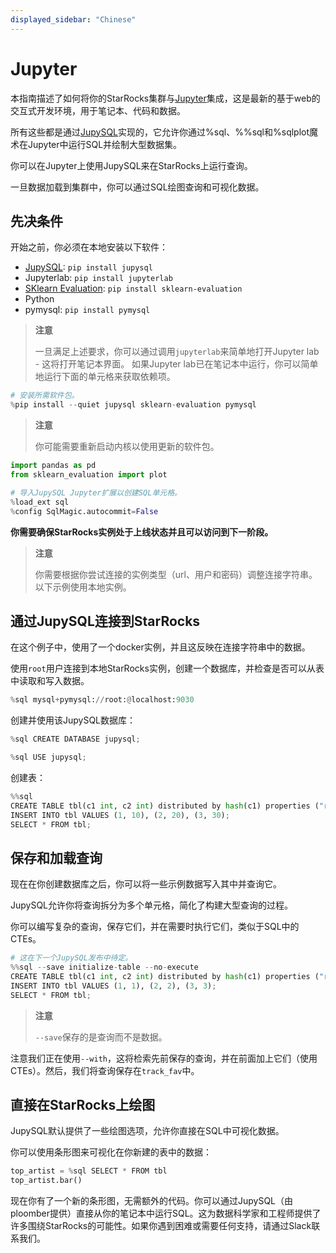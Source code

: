 ```yaml
---
displayed_sidebar: "Chinese"
---
```


# Jupyter

本指南描述了如何将你的StarRocks集群与[Jupyter](https://jupyter.org/)集成，这是最新的基于web的交互式开发环境，用于笔记本、代码和数据。

所有这些都是通过[JupySQL](https://jupysql.ploomber.io/)实现的，它允许你通过%sql、%%sql和%sqlplot魔术在Jupyter中运行SQL并绘制大型数据集。

你可以在Jupyter上使用JupySQL来在StarRocks上运行查询。

一旦数据加载到集群中，你可以通过SQL绘图查询和可视化数据。

## 先决条件

开始之前，你必须在本地安装以下软件：

- [JupySQL](https://jupysql.ploomber.io/en/latest/quick-start.html): `pip install jupysql`
- Jupyterlab: `pip install jupyterlab`
- [SKlearn Evaluation](https://github.com/ploomber/sklearn-evaluation): `pip install sklearn-evaluation`
- Python
- pymysql: `pip install pymysql`

> **注意**
>
> 一旦满足上述要求，你可以通过调用`jupyterlab`来简单地打开Jupyter lab - 这将打开笔记本界面。
> 如果Jupyter lab已在笔记本中运行，你可以简单地运行下面的单元格来获取依赖项。

```python
# 安装所需软件包。
%pip install --quiet jupysql sklearn-evaluation pymysql
```

> **注意**
>
> 你可能需要重新启动内核以使用更新的软件包。

```python
import pandas as pd
from sklearn_evaluation import plot

# 导入JupySQL Jupyter扩展以创建SQL单元格。
%load_ext sql
%config SqlMagic.autocommit=False
```

**你需要确保StarRocks实例处于上线状态并且可以访问到下一阶段。**

> **注意**
>
> 你需要根据你尝试连接的实例类型（url、用户和密码）调整连接字符串。以下示例使用本地实例。

## 通过JupySQL连接到StarRocks

在这个例子中，使用了一个docker实例，并且这反映在连接字符串中的数据。

使用`root`用户连接到本地StarRocks实例，创建一个数据库，并检查是否可以从表中读取和写入数据。

```python
%sql mysql+pymysql://root:@localhost:9030
```

创建并使用该JupySQL数据库：

```python
%sql CREATE DATABASE jupysql;
```

```python
%sql USE jupysql;
```

创建表：

```python
%%sql
CREATE TABLE tbl(c1 int, c2 int) distributed by hash(c1) properties ("replication_num" = "1");
INSERT INTO tbl VALUES (1, 10), (2, 20), (3, 30);
SELECT * FROM tbl;
```

## 保存和加载查询

现在在你创建数据库之后，你可以将一些示例数据写入其中并查询它。

JupySQL允许你将查询拆分为多个单元格，简化了构建大型查询的过程。

你可以编写复杂的查询，保存它们，并在需要时执行它们，类似于SQL中的CTEs。

```python
# 这在下一个JupySQL发布中待定。
%%sql --save initialize-table --no-execute
CREATE TABLE tbl(c1 int, c2 int) distributed by hash(c1) properties ("replication_num" = "1");
INSERT INTO tbl VALUES (1, 1), (2, 2), (3, 3);
SELECT * FROM tbl;
```

> **注意**
>
> `--save`保存的是查询而不是数据。

注意我们正在使用`--with`，这将检索先前保存的查询，并在前面加上它们（使用CTEs）。然后，我们将查询保存在`track_fav`中。

## 直接在StarRocks上绘图

JupySQL默认提供了一些绘图选项，允许你直接在SQL中可视化数据。

你可以使用条形图来可视化在你新建的表中的数据：

```python
top_artist = %sql SELECT * FROM tbl
top_artist.bar()
```

现在你有了一个新的条形图，无需额外的代码。你可以通过JupySQL（由ploomber提供）直接从你的笔记本中运行SQL。这为数据科学家和工程师提供了许多围绕StarRocks的可能性。如果你遇到困难或需要任何支持，请通过Slack联系我们。